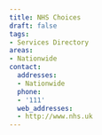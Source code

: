 ```yaml
---
title: NHS Choices
draft: false
tags:
- Services Directory
areas:
- Nationwide
contact:
  addresses:
  - Nationwide
  phone:
  - '111'
  web_addresses:
  - http://www.nhs.uk
---
```


